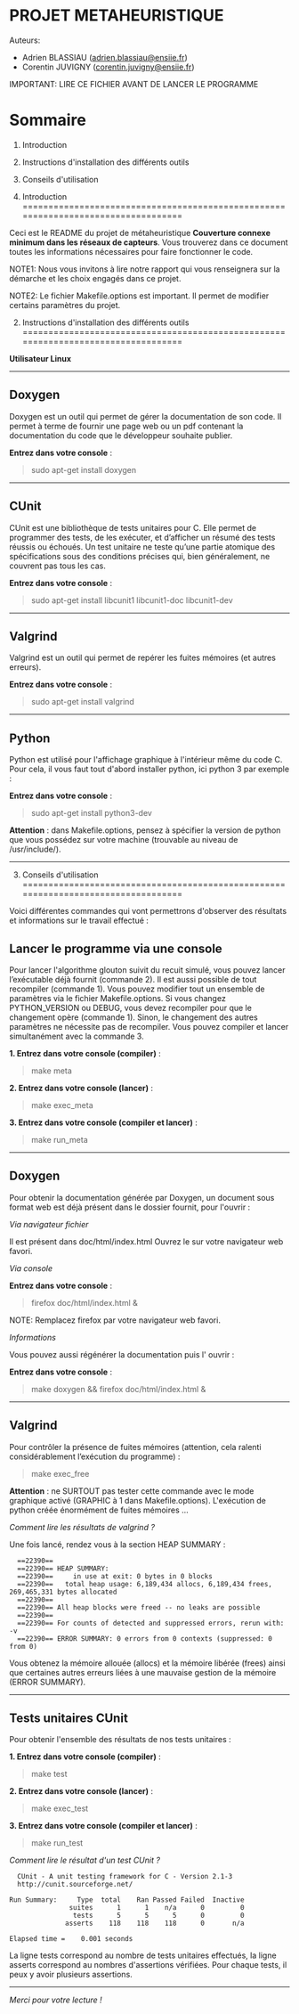 # PROJET METAHEURISTIQUE

Auteurs: 

*  Adrien BLASSIAU (adrien.blassiau@ensiie.fr)
*  Corentin JUVIGNY (corentin.juvigny@ensiie.fr)


      
IMPORTANT: LIRE CE FICHIER AVANT DE LANCER LE PROGRAMME



  Sommaire
==================================================================================

1. Introduction
2. Instructions d'installation des différents outils
3. Conseils d'utilisation



1. Introduction                 
==================================================================================

Ceci est le README du projet de métaheuristique **Couverture connexe minimum dans les réseaux de capteurs**. Vous trouverez dans ce document toutes les informations nécessaires pour faire fonctionner le code.

NOTE1: Nous vous invitons à lire notre rapport qui vous renseignera sur la démarche et les choix engagés dans ce projet.

NOTE2: Le fichier Makefile.options est important. Il permet de modifier 
certains paramètres du projet.


2. Instructions d'installation des différents outils
==================================================================================


**Utilisateur Linux**


*********************************************************************************************

Doxygen
--------

Doxygen est un outil qui permet de gérer la documentation de son code. Il permet à terme de fournir une page web ou un pdf contenant la documentation du code que le développeur souhaite publier.

**Entrez dans votre console** : 
> sudo apt-get install doxygen

*********************************************************************************************

CUnit
--------

CUnit est une bibliothèque de tests unitaires pour C. Elle permet de programmer des tests, de les exécuter, et d’afficher un résumé des tests réussis ou échoués. Un test unitaire ne teste qu’une partie atomique des spécifications sous des conditions précises qui, bien généralement, ne couvrent pas tous les cas.

**Entrez dans votre console** : 
> sudo apt-get install libcunit1 libcunit1-doc libcunit1-dev

*********************************************************************************************

Valgrind
--------

Valgrind est un outil qui permet de repérer les fuites mémoires (et autres erreurs).

**Entrez dans votre console** : 
> sudo apt-get install valgrind

*********************************************************************************************

Python
--------

Python est utilisé pour l'affichage graphique à l'intérieur même du code C. Pour cela, il vous faut tout d'abord installer python, ici python 3 par
exemple :

**Entrez dans votre console** : 
> sudo apt-get install python3-dev

**Attention** : dans Makefile.options, pensez à spécifier la version de python
que vous possédez sur votre machine (trouvable au niveau de /usr/include/).

*********************************************************************************************


3. Conseils d'utilisation
==================================================================================

Voici différentes commandes qui vont permettrons d'observer des résultats et informations sur le travail effectué :


Lancer le programme via une console
------------------------

Pour lancer l'algorithme glouton suivit du recuit simulé, vous pouvez lancer l’exécutable déjà fournit (commande 2). Il est aussi possible de tout recompiler (commande 1).
Vous pouvez modifier tout un ensemble de paramètres via le fichier
Makefile.options. Si vous changez PYTHON_VERSION ou DEBUG, vous devez recompiler pour que le changement opère (commande 1). Sinon, le changement des autres paramètres ne nécessite pas de recompiler.
Vous pouvez compiler et lancer simultanément avec la commande 3.

**1. Entrez dans votre console (compiler)** : 
> make meta

**2. Entrez dans votre console (lancer)** : 
> make exec_meta

**3. Entrez dans votre console (compiler et lancer)** : 
> make run_meta


*********************************************************************************************

Doxygen
-------

Pour obtenir la documentation générée par Doxygen, un document sous format web est déjà présent dans le dossier fournit, pour l'ouvrir :

*Via navigateur fichier*

Il est présent dans doc/html/index.html Ouvrez le sur votre navigateur web favori.

*Via console*

**Entrez dans votre console** : 
> firefox doc/html/index.html &

NOTE: Remplacez firefox par votre navigateur web favori.

*Informations*

Vous pouvez aussi régénérer la documentation puis l' ouvrir : 

**Entrez dans votre console** :
> make doxygen && firefox doc/html/index.html &



*********************************************************************************************
Valgrind
--------

Pour contrôler la présence de fuites mémoires (attention, cela ralenti 
considérablement l’exécution du programme) : 

> make exec_free

**Attention** : ne SURTOUT pas tester cette commande avec le mode graphique activé (GRAPHIC à 1 dans Makefile.options). L'exécution de python créée énormément de fuites mémoires ...

*Comment lire les résultats de valgrind ?*

Une fois lancé, rendez vous à la section HEAP SUMMARY : 
    
      ==22390== 
      ==22390== HEAP SUMMARY:
      ==22390==     in use at exit: 0 bytes in 0 blocks
      ==22390==   total heap usage: 6,189,434 allocs, 6,189,434 frees, 269,465,331 bytes allocated
      ==22390== 
      ==22390== All heap blocks were freed -- no leaks are possible
      ==22390== 
      ==22390== For counts of detected and suppressed errors, rerun with: -v
      ==22390== ERROR SUMMARY: 0 errors from 0 contexts (suppressed: 0 from 0)


Vous obtenez la mémoire allouée (allocs) et la mémoire libérée (frees) ainsi que certaines autres erreurs liées à une mauvaise gestion de la mémoire (ERROR SUMMARY).
 
*********************************************************************************************
Tests unitaires CUnit
---------------------

Pour obtenir l'ensemble des résultats de nos tests unitaires : 

**1. Entrez dans votre console (compiler)** : 
> make test

**2. Entrez dans votre console (lancer)** : 
> make exec_test

**3. Entrez dans votre console (compiler et lancer)** : 
> make run_test


*Comment lire le résultat d'un test CUnit ?*

      CUnit - A unit testing framework for C - Version 2.1-3
      http://cunit.sourceforge.net/

    Run Summary:     Type  total    Ran Passed Failed  Inactive
                   suites      1      1    n/a      0         0
                    tests      5      5      5      0         0
                  asserts    118    118    118      0       n/a

    Elapsed time =    0.001 seconds


La ligne tests correspond au nombre de tests unitaires effectués, la ligne asserts correspond au nombres d'assertions vérifiées. Pour chaque tests, il peux y avoir plusieurs assertions. 

                                



*********************************************************************************************


*Merci pour votre lecture !*
